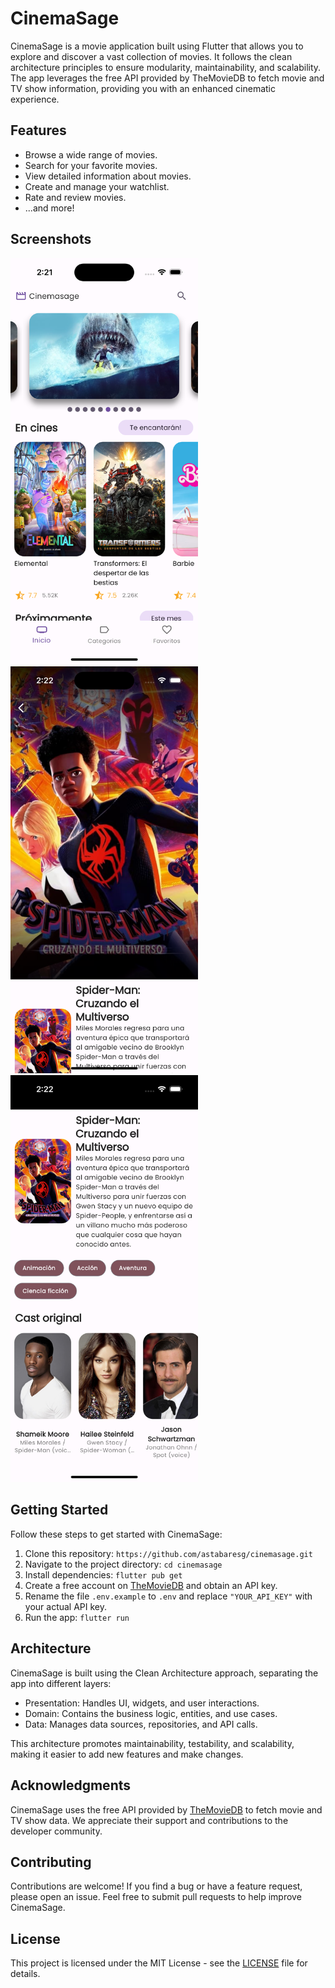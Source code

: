 # CinemaSage

<!-- ![CinemaSage Logo](link-to-your-logo.png) -->

CinemaSage is a movie application built using Flutter that allows you to explore and discover a vast collection of movies. It follows the clean architecture principles to ensure modularity, maintainability, and scalability. The app leverages the free API provided by TheMovieDB to fetch movie and TV show information, providing you with an enhanced cinematic experience.

## Features

- Browse a wide range of movies.
- Search for your favorite movies.
- View detailed information about movies.
- Create and manage your watchlist.
- Rate and review movies.
- ...and more!

## Screenshots

<img src="assets/screenshot-1.png" alt="Screenshot 1" width="300">
<img src="assets/screenshot-2.png" alt="Screenshot 2" width="300">
<img src="assets/screenshot-3.png" alt="Screenshot 3" width="300">

## Getting Started

Follow these steps to get started with CinemaSage:

1. Clone this repository: `https://github.com/astabaresg/cinemasage.git`
2. Navigate to the project directory: `cd cinemasage`
3. Install dependencies: `flutter pub get`
4. Create a free account on [TheMovieDB](https://www.themoviedb.org/) and obtain an API key.
5. Rename the file `.env.example` to `.env` and replace `"YOUR_API_KEY"` with your actual API key.
6. Run the app: `flutter run`

## Architecture

CinemaSage is built using the Clean Architecture approach, separating the app into different layers:

- Presentation: Handles UI, widgets, and user interactions.
- Domain: Contains the business logic, entities, and use cases.
- Data: Manages data sources, repositories, and API calls.

This architecture promotes maintainability, testability, and scalability, making it easier to add new features and make changes.

## Acknowledgments

CinemaSage uses the free API provided by [TheMovieDB](https://www.themoviedb.org/) to fetch movie and TV show data. We appreciate their support and contributions to the developer community.

## Contributing

Contributions are welcome! If you find a bug or have a feature request, please open an issue. Feel free to submit pull requests to help improve CinemaSage.

## License

This project is licensed under the MIT License - see the [LICENSE](LICENSE) file for details.
